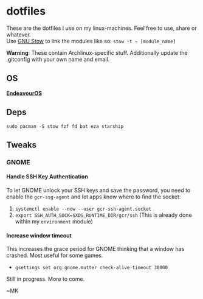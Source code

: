 # dotfiles

These are the dotfiles I use on my linux-machines. Feel free to use, share or whatever.<br>
Use [GNU Stow](https://www.gnu.org/software/stow/) to link the modules like so: `stow -t ~ [module_name]`

**Warning**: These contain Archlinux-specific stuff. Additionally update the .gitconfig with your own name and email.

## OS

[**EndeavourOS**](https://endeavouros.com/)

## Deps

`sudo pacman -S stow fzf fd bat eza starship`

## Tweaks

### GNOME

#### Handle SSH Key Authentication

To let GNOME unlock your SSH keys and save the password, you need to enable the `gcr-ssg-agent` and let apps know where to find the socket:

1.  `systemctl enable --now --user gcr-ssh-agent.socket`
2.  `export SSH_AUTH_SOCK=$XDG_RUNTIME_DIR/gcr/ssh` (This is already done within my `environment` module)

#### Increase window timeout

This increases the grace period for GNOME thinking that a window has crashed. Most useful for some games.

-   `gsettings set org.gnome.mutter check-alive-timeout 30000`

Still in progress. More to come.

~MK
